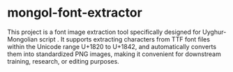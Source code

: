 # mongol-font-extractor
This project is a font image extraction tool specifically designed for Uyghur-Mongolian script . It supports extracting characters from TTF font files within the Unicode range U+1820 to U+1842, and automatically converts them into standardized PNG images, making it convenient for downstream training, research, or editing purposes.

